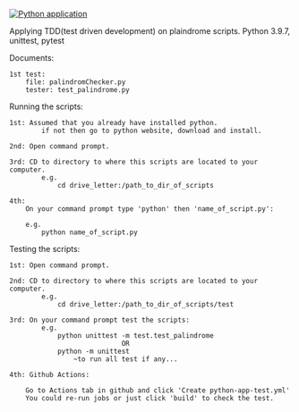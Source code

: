 [![Python application](https://github.com/kitkay/zzcoding/actions/workflows/python-app-test.yml/badge.svg)](https://github.com/kitkay/zzcoding/actions/workflows/python-app-test.yml)

Applying TDD(test driven development) on plaindrome scripts.
Python 3.9.7, unittest, pytest

Documents:

    1st test:
        file: palindromChecker.py
        tester: test_palindrome.py

Running the scripts:

    1st: Assumed that you already have installed python.
            if not then go to python website, download and install.

    2nd: Open command prompt.

    3rd: CD to directory to where this scripts are located to your computer.
            e.g.
                cd drive_letter:/path_to_dir_of_scripts 
    
    4th:
        On your command prompt type 'python' then 'name_of_script.py':

        e.g.
            python name_of_script.py

Testing the scripts:

    1st: Open command prompt.

    2nd: CD to directory to where this scripts are located to your computer.
            e.g.
                cd drive_letter:/path_to_dir_of_scripts/test

    3rd: On your command prompt test the scripts:
            e.g.
                python unittest -m test.test_palindrome
                                OR
                python -m unittest 
                    ~to run all test if any...

    4th: Github Actions:

        Go to Actions tab in github and click 'Create python-app-test.yml'
        You could re-run jobs or just click 'build' to check the test.
